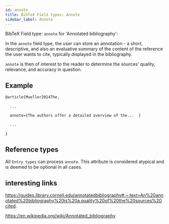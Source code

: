 ```yaml
---
id: annote
title: BibTeX Field types: Annote
sidebar_label: Annote
---
```


BibTeX Field type: ``annote`` for 'Annotated bibliography':

In the ``annote`` field type, the user can store an annotation - a short, descriptive, and also an evaluative summary of the content of the reference the user wants to cite, typically displayed in the bibliography.

``annote`` is then of interest to the reader to determine the sources' quality, relevance, and accuracy in question.

## Example  

```tex
@article{Mueller2014The,

  ...

  annote={The authors offer a detailed overview of the...  }

  ...

}
```

## Reference types

All ``Entry types`` can process ``annote``. This attribute is considered atypical and is deemed to be optional in all cases.




## interesting links

https://guides.library.cornell.edu/annotatedbibliography#:~:text=An%20annotated%20bibliography%20is%20a,quality%20of%20the%20sources%20cited.

https://en.wikipedia.org/wiki/Annotated_bibliography
